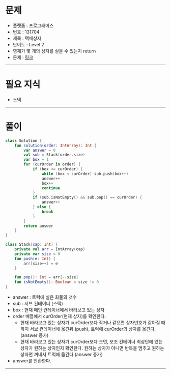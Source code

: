 # 문제
- 플랫폼 : 프로그래머스
- 번호 : 131704
- 제목 : 택배상자
- 난이도 : Level 2
- 영재가 몇 개의 상자를 실을 수 있는지 return
- 문제 : <a href="https://school.programmers.co.kr/learn/courses/30/lessons/131704" target="_blank">링크</a>

---

# 필요 지식
- 스택

---

# 풀이
```kotlin
class Solution {
    fun solution(order: IntArray): Int {
        var answer = 0
        val sub = Stack(order.size)
        var box = 1
        for (curOrder in order) {
            if (box <= curOrder) {
                while (box < curOrder) sub.push(box++)
                answer++
                box++
                continue
            }
            if (sub.isNotEmpty() && sub.pop() == curOrder) {
                answer++
            } else {
                break
            }
        }
        return answer
    }
}

class Stack(cap: Int) {
    private val arr = IntArray(cap)
    private var size = 0
    fun push(e: Int) {
        arr[size++] = e
    }

    fun pop(): Int = arr[--size]
    fun isNotEmpty(): Boolean = size != 0
}
```
- answer : 트럭에 실은 화물의 갯수
- sub : 서브 컨테이너 (스택)
- box : 현재 메인 컨테이너에서 바라보고 있는 상자
- order 배열에서 curOrder(현재 상자)를 확인한다.
  - 현재 바라보고 있는 상자가 curOrder보다 작거나 같으면 상자번호가 같아질 때까지 서브 컨테이너에 옮긴뒤.(push), 트럭에 curOrder의 상자를 옮긴다.(answer 증가)
  - 현재 바라보고 있는 상자가 curOrder보다 크면, 보조 컨테이너 최상단에 있는 상자가 원하는 상자인지 확인한다.
  원하는 상자가 아니면 반복을 멈추고 원하는 상자면 꺼내서 트럭에 옮긴다.(answer 증가)
- answer를 반환한다.

---
